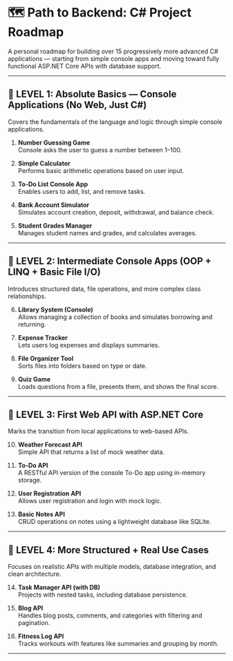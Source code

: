 # 🗺 Path to Backend: C# Project Roadmap

A personal roadmap for building over 15 progressively more advanced C# applications — starting from simple console apps and moving toward fully functional ASP.NET Core APIs with database support.

---

## 🚩 LEVEL 1: Absolute Basics — Console Applications (No Web, Just C#)

Covers the fundamentals of the language and logic through simple console applications.

1. **Number Guessing Game**  
Console asks the user to guess a number between 1–100.

2. **Simple Calculator**  
Performs basic arithmetic operations based on user input.

3. **To-Do List Console App**  
Enables users to add, list, and remove tasks.

4. **Bank Account Simulator**  
Simulates account creation, deposit, withdrawal, and balance check.

5. **Student Grades Manager**  
Manages student names and grades, and calculates averages.

---

## 🚩 LEVEL 2: Intermediate Console Apps (OOP + LINQ + Basic File I/O)

Introduces structured data, file operations, and more complex class relationships.

6. **Library System (Console)**  
Allows managing a collection of books and simulates borrowing and returning.

7. **Expense Tracker**  
Lets users log expenses and displays summaries.

8. **File Organizer Tool**  
Sorts files into folders based on type or date.

9. **Quiz Game**  
Loads questions from a file, presents them, and shows the final score.

---

## 🚩 LEVEL 3: First Web API with ASP.NET Core

Marks the transition from local applications to web-based APIs.

10. **Weather Forecast API**  
Simple API that returns a list of mock weather data.

11. **To-Do API**  
A RESTful API version of the console To-Do app using in-memory storage.

12. **User Registration API**  
Allows user registration and login with mock logic.

13. **Basic Notes API**  
CRUD operations on notes using a lightweight database like SQLite.

---

## 🚩 LEVEL 4: More Structured + Real Use Cases

Focuses on realistic APIs with multiple models, database integration, and clean architecture.

14. **Task Manager API (with DB)**  
Projects with nested tasks, including database persistence.

15. **Blog API**  
Handles blog posts, comments, and categories with filtering and pagination.

16. **Fitness Log API**  
Tracks workouts with features like summaries and grouping by month.

---
